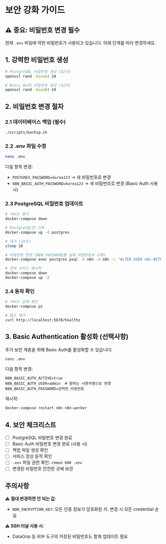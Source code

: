# 보안 강화 가이드

## ⚠️ 중요: 비밀번호 변경 필수

현재 `.env` 파일에 약한 비밀번호가 사용되고 있습니다. 아래 단계를 따라 변경하세요.

## 1. 강력한 비밀번호 생성

```bash
# PostgreSQL 비밀번호 생성 (32자)
openssl rand -base64 24

# Basic Auth 비밀번호 생성 (32자)
openssl rand -base64 24
```

## 2. 비밀번호 변경 절차

### 2.1 데이터베이스 백업 (필수)
```bash
./scripts/backup.sh
```

### 2.2 .env 파일 수정
```bash
nano .env
```

다음 항목 변경:
- `POSTGRES_PASSWORD=korea123` → 새 비밀번호로 변경
- `N8N_BASIC_AUTH_PASSWORD=korea123` → 새 비밀번호로 변경 (Basic Auth 사용 시)

### 2.3 PostgreSQL 비밀번호 업데이트
```bash
# 서비스 중지
docker-compose down

# PostgreSQL만 시작
docker-compose up -d postgres

# 대기 (10초)
sleep 10

# 비밀번호 변경 (NEW_PASSWORD를 실제 비밀번호로 교체)
docker-compose exec postgres psql -U n8n -d n8n -c "ALTER USER n8n WITH PASSWORD 'NEW_PASSWORD';"

# 전체 서비스 재시작
docker-compose down
docker-compose up -d
```

### 2.4 동작 확인
```bash
# 서비스 상태 확인
docker-compose ps

# 헬스 체크
curl http://localhost:5678/healthz
```

## 3. Basic Authentication 활성화 (선택사항)

추가 보안 계층을 위해 Basic Auth를 활성화할 수 있습니다:

```bash
nano .env
```

다음 항목 변경:
```
N8N_BASIC_AUTH_ACTIVE=true
N8N_BASIC_AUTH_USER=admin  # 원하는 사용자명으로 변경
N8N_BASIC_AUTH_PASSWORD=강력한_비밀번호
```

재시작:
```bash
docker-compose restart n8n n8n-worker
```

## 4. 보안 체크리스트

- [ ] PostgreSQL 비밀번호 변경 완료
- [ ] Basic Auth 비밀번호 변경 완료 (사용 시)
- [ ] 백업 파일 생성 확인
- [ ] 서비스 정상 동작 확인
- [ ] `.env` 파일 권한 확인: `chmod 600 .env`
- [ ] 변경된 비밀번호 안전한 곳에 보관

## 주의사항

⚠️ **절대 변경하면 안 되는 값**:
- `N8N_ENCRYPTION_KEY`: 모든 인증 정보가 암호화된 키. 변경 시 모든 credential 손실

⚠️ **SSH 터널 사용 시**:
- DataGrip 등 외부 도구의 저장된 비밀번호도 함께 업데이트 필요
